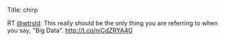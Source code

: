 Title: chirp

RT <a href="http://twitter.com/wtrsld">@wtrsld</a>: This really should be the only thing you are referring to when you say, "Big Data". <a href="http://t.co/niCdZRYA4G">http://t.co/niCdZRYA4G</a>
